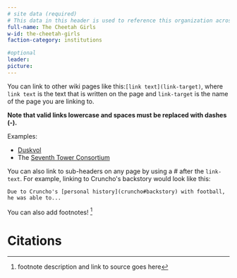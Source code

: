 ```yaml
---
# site data (required)
# This data in this header is used to reference this organization across the entire website. 
full-name: The Cheetah Girls
w-id: the-cheetah-girls
faction-category: institutions

#optional
leader:
picture:
---
```


You can link to other wiki pages like this:`[link text](link-target)`, where `link text` is the text that is written on the page and `link-target` is the name of the page you are linking to.

**Note that valid links lowercase and spaces must be replaced with dashes (-).**

Examples:
* [Duskvol](duskvol)
* The [Seventh Tower Consortium](seventh-tower-consortium)

You can also link to sub-headers on any page by using a # after the `link-text`. For example, linking to Cruncho's backstory would look like this:

`Due to Cruncho's [personal history](cruncho#backstory) with football, he was able to...`

You can also add footnotes! [^my-footnote]

# Citations

[^my-footnote]: footnote description and link to source goes here